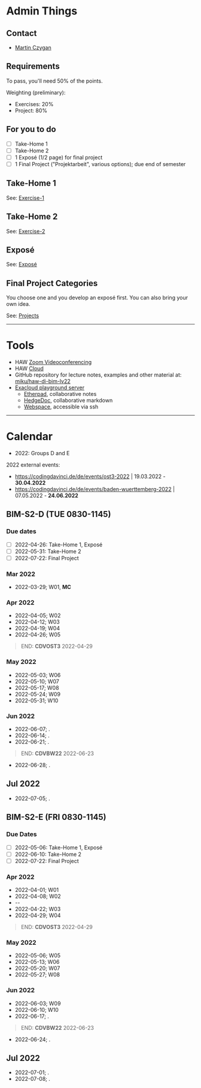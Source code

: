 # Admin Things

## Contact

* [Martin Czygan](mailto:martin.czygan@haw-hamburg.de)

## Requirements

To pass, you'll need 50% of the points.

Weighting (preliminary):

* Exercises: 20%
* Project: 80%

## For you to do

* [ ] Take-Home 1
* [ ] Take-Home 2
* [ ] 1 Exposé (1/2 page) for final project
* [ ] 1 Final Project ("Projektarbeit", various options); due end of semester

## Take-Home 1

See: [Exercise-1](Exercise-1.md)

## Take-Home 2

See: [Exercise-2](Exercise-2.md)

## Exposé

See: [Exposé](Expose.md)

## Final Project Categories

You choose one and you develop an exposé first. You can also bring your own idea.

See: [Projects](Projects.md)


----

# Tools

* HAW [Zoom Videoconferencing](https://haw-hamburg.zoom.us/)
* HAW [Cloud](https://cloud.haw-hamburg.de/)
* GitHub repository for lecture notes, examples and other material at: [miku/haw-di-bim-lv22](https://github.com/miku/haw-di-bim-lv22)
* [Exacloud playground server](https://www.exacloud.cc)
    * [Etherpad](https://etherpad.exacloud.cc), collaborative notes
    * [HedgeDoc](https://docs.exacloud.cc), collaborative markdown
    * [Webspace](https://www.exacloud.cc), accessible via ssh

----

# Calendar

* 2022: Groups D and E

2022 external events:

* https://codingdavinci.de/de/events/ost3-2022 | 19.03.2022 - **30.04.2022**
* https://codingdavinci.de/de/events/baden-wuerttemberg-2022 | 07.05.2022 - **24.06.2022**

## BIM-S2-D (TUE 0830-1145)

### Due dates

* [ ] 2022-04-26: Take-Home 1, Exposé
* [ ] 2022-05-31: Take-Home 2
* [ ] 2022-07-22: Final Project

### Mar 2022

* 2022-03-29; W01, **MC**

### Apr 2022

* 2022-04-05; W02
* 2022-04-12; W03
* 2022-04-19; W04
* 2022-04-26; W05

> END: **CDVOST3** 2022-04-29

### May 2022

* 2022-05-03; W06
* 2022-05-10; W07
* 2022-05-17; W08
* 2022-05-24; W09
* 2022-05-31; W10

### Jun 2022

* 2022-06-07; .
* 2022-06-14; .
* 2022-06-21; .

> END: **CDVBW22** 2022-06-23

* 2022-06-28; .

## Jul 2022

* 2022-07-05; .


## BIM-S2-E (FRI 0830-1145)

### Due Dates

* [ ] 2022-05-06: Take-Home 1, Exposé
* [ ] 2022-06-10: Take-Home 2
* [ ] 2022-07-22: Final Project

### Apr 2022

* 2022-04-01; W01
* 2022-04-08; W02
* --
* 2022-04-22; W03
* 2022-04-29; W04

> END: **CDVOST3** 2022-04-29

### May 2022

* 2022-05-06; W05
* 2022-05-13; W06
* 2022-05-20; W07
* 2022-05-27; W08

### Jun 2022

* 2022-06-03; W09
* 2022-06-10; W10
* 2022-06-17; .

> END: **CDVBW22** 2022-06-23

* 2022-06-24; .

## Jul 2022

* 2022-07-01; .
* 2022-07-08; .

